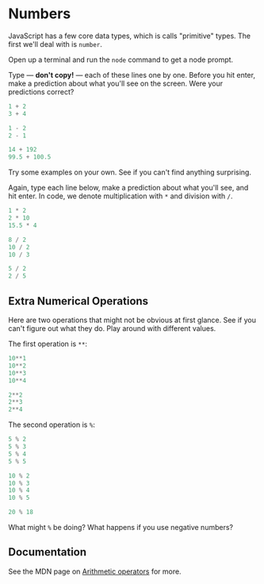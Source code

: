 # Numbers

JavaScript has a few core data types, which is calls "primitive" types. The first we'll deal with is `number`.

Open up a terminal and run the `node` command to get a node prompt.

Type — **don't copy!** — each of these lines one by one. Before you hit enter, make a prediction about what you'll see on the screen. Were your predictions correct?

```javascript
1 + 2
3 + 4

1 - 2
2 - 1

14 + 192
99.5 + 100.5
```

Try some examples on your own. See if you can't find anything surprising.

Again, type each line below, make a prediction about what you'll see, and hit enter. In code, we denote multiplication with `*` and division with `/`.

```javascript
1 * 2
2 * 10
15.5 * 4

8 / 2
10 / 2
10 / 3

5 / 2
2 / 5
```

## Extra Numerical Operations

Here are two operations that might not be obvious at first glance. See if you can't figure out what they do. Play around with different values.

The first operation is `**`:

```javascript
10**1
10**2
10**3
10**4

2**2
2**3
2**4
```

The second operation is `%`:

```javascript
5 % 2
5 % 3
5 % 4
5 % 5

10 % 2
10 % 3
10 % 4
10 % 5

20 % 18
```

What might `%` be doing? What happens if you use negative numbers?

## Documentation

See the MDN page on [Arithmetic operators](https://developer.mozilla.org/en-US/docs/Web/JavaScript/Reference/Operators/Arithmetic_Operators) for more.
